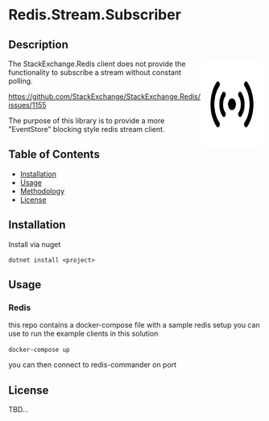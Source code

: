
# Redis.Stream.Subscriber
## Description
<img src="./docs/icon.png" align="right" alt="Redis Stream Logo" width="120" height="178">
The StackExchange.Redis client does not provide the functionality to subscribe a stream without constant polling. 

https://github.com/StackExchange/StackExchange.Redis/issues/1155

The purpose of this library is to provide a more "EventStore" blocking style redis stream client. 

## Table of Contents
* [Installation](#installation)
* [Usage](#usage)
* [Methodology](#methodology)
* [License](#license)

## Installation
Install via nuget
```
dotnet install <project>
```

## Usage

### Redis

this repo contains a docker-compose file with a sample redis setup you can use to run the example clients in this solution

`docker-compose up`

you can then connect to redis-commander on port


## License
TBD...
